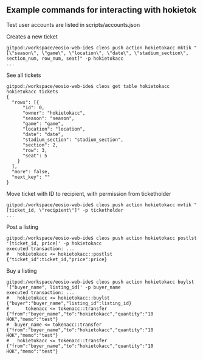 ## Example commands for interacting with hokietok

Test user accounts are listed in scripts/accounts.json

Creates a new ticket
```console
gitpod:/workspace/eosio-web-ide$ cleos push action hokietokacc mktik "[\"season\", \"game\", \"location\", \"date\", \"stadium_section\", section_num, row_num, seat]" -p hokietokacc
...
```

See all tickets
```console
gitpod:/workspace/eosio-web-ide$ cleos get table hokietokacc hokietokacc tickets
{
  "rows": [{
      "id": 0,
      "owner": "hokietokacc",
      "season": "season",
      "game": "game",
      "location": "location",
      "date": "date",
      "stadium_section": "stadium_section",
      "section": 2,
      "row": 3,
      "seat": 5
    }
  ],
  "more": false,
  "next_key": ""
}
```

Move ticket with ID to recipient, with permission from ticketholder
```console
gitpod:/workspace/eosio-web-ide$ cleos push action hokietokacc mvtik "[ticket_id, \"recipient\"]" -p ticketholder
...
```

Post a listing
```
gitpod:/workspace/eosio-web-ide$ cleos push action hokietokacc postlst '[ticket_id, price]' -p hokietokacc
executed transaction: ... 
#   hokietokacc <= hokietokacc::postlst         {"ticket_id":ticket_id,"price":price}
```

Buy a listing
```console
gitpod:/workspace/eosio-web-ide$ cleos push action hokietokacc buylst '["buyer_name", listing_id]' -p buyer_name
executed transaction: ... 
#   hokietokacc <= hokietokacc::buylst          {"buyer":"buyer_name","listing_id":listing_id}
#      tokenacc <= tokenacc::transfer           {"from":"buyer_name","to":"hokietokacc","quantity":"10 HOK","memo":"test"}
#  buyer_name <= tokenacc::transfer           {"from":"buyer_name","to":"hokietokacc","quantity":"10 HOK","memo":"test"}
#   hokietokacc <= tokenacc::transfer           {"from":"buyer_name","to":"hokietokacc","quantity":"10 HOK","memo":"test"}
```

